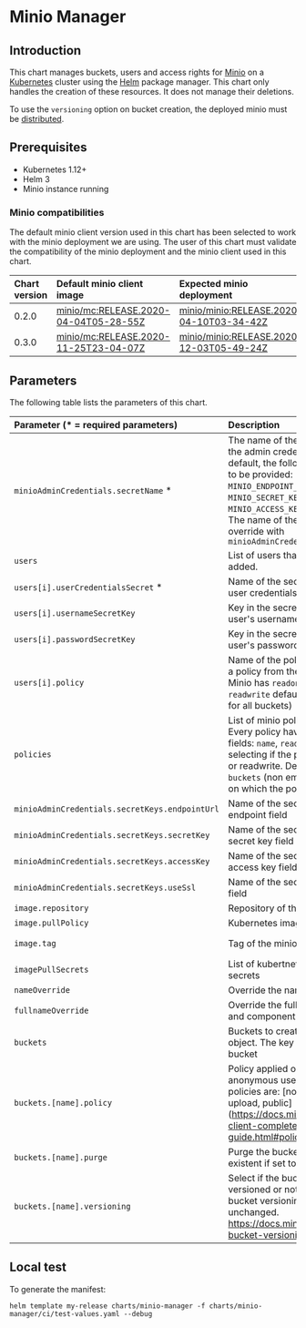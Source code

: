 # Minio Manager

## Introduction

This chart manages buckets, users and access rights for [Minio](https://min.io/) on a [Kubernetes](http://kubernetes.io) cluster using the [Helm](https://helm.sh) package manager.
This chart only handles the creation of these resources. It does not manage their deletions.

To use the `versioning` option on bucket creation, the deployed minio must be [distributed](https://docs.min.io/docs/distributed-minio-quickstart-guide.html).

## Prerequisites

- Kubernetes 1.12+
- Helm 3
- Minio instance running

### Minio compatibilities

The default minio client version used in this chart has been selected to work with the minio deployment we are using.
The user of this chart must validate the compatibility of the minio deployment and the minio client used in this chart.

| Chart version  | Default minio client image             | Expected minio deployment              |
|:---------------|:---------------------------------------|:---------------------------------------|
|0.2.0           |[minio/mc:RELEASE.2020-04-04T05-28-55Z](https://github.com/minio/mc/releases/tag/RELEASE.2020-04-04T05-28-55Z)   |[minio/minio:RELEASE.2020-04-10T03-34-42Z](https://github.com/minio/minio/releases/tag/RELEASE.2020-04-10T03-34-42Z)|
|0.3.0           |[minio/mc:RELEASE.2020-11-25T23-04-07Z](https://github.com/minio/mc/releases/tag/RELEASE.2020-11-25T23-04-07Z)   |[minio/minio:RELEASE.2020-12-03T05-49-24Z](https://github.com/minio/minio/releases/tag/RELEASE.2020-12-03T05-49-24Z)|

## Parameters

The following table lists the parameters of this chart.

| Parameter (* = required parameters)             | Description                                                                | default                    |
|:------------------------------------------------|:---------------------------------------------------------------------------|:---------------------------|
|`minioAdminCredentials.secretName` *             | The name of the secret containing the admin credentials. By the default, the following fields need to be provided: `MINIO_ENDPOINT_URL`, `MINIO_SECRET_KEY`, `MINIO_ACCESS_KEY`, `MINIO_USE_SSL`. The name of the field can be override with `minioAdminCredentials.secretKeys`||
|`users`                                          | List of users that need to be added.                                       |[]                         |
|`users[i].userCredentialsSecret` *               | Name of the secret containing the user credentials                         |                            |
|`users[i].usernameSecretKey`                     | Key in the secret containing the user's username                           |username                    |
|`users[i].passwordSecretKey`                     | Key in the secret containing the user's password                           |password                    |
|`users[i].policy`                                | Name of the policy to use. Can be a policy from the created one. Minio has `readonly`, `writeonly` and `readwrite` default policies applied for all buckets) |readonly |
|`policies`                                       | List of minio policies to create. Every policy have the following fields: `name`, `readOnly` (boolean selecting if the policy is read only or readwrite. Default to `true`), `buckets` (non empty list of buckets on which the policy apply). ||
|`minioAdminCredentials.secretKeys.endpointUrl`   | Name of the secret key for the endpoint field                              |MINIO_ENDPOINT_URL          |
|`minioAdminCredentials.secretKeys.secretKey`     | Name of the secret key for admin secret key field                          |MINIO_SECRET_KEY            |
|`minioAdminCredentials.secretKeys.accessKey`     | Name of the secret key for admin access key field                          |MINIO_ACCESS_KEY            |
|`minioAdminCredentials.secretKeys.useSsl`        | Name of the secret key for use ssl field                                   |MINIO_USE_SSL               |
|`image.repository`                               | Repository of the minio image                                              |minio/mc                    |
|`image.pullPolicy`                               | Kubernetes image pull policy                                               |IfNotPresent                |
|`image.tag`                                      | Tag of the minio image                                                     |RELEASE.2020-11-25T23-04-07Z|
|`imagePullSecrets`                               | List of kubertnetes image pull secrets                                     |                            |
|`nameOverride`                                   | Override the name of the chart                                             |                            |
|`fullnameOverride`                               | Override the full name of the chart and component                          |                            |
|`buckets`                                        | Buckets to create as a YAML object. The key is the name of the bucket      |{}                          |
|`buckets.[name].policy`                          | Policy applied on the bucket for anonymous users. Allowed policies are: [none, download, upload, public] (https://docs.min.io/docs/minio-client-complete-guide.html#policy) |none |
|`buckets.[name].purge`                           | Purge the bucket if already existent if set to true                        |false                       |
|`buckets.[name].versioning`                      | Select if the bucket should be versioned or not. If unset, the bucket versioning will be unchanged. https://docs.min.io/docs/minio-bucket-versioning-guide.html|"" |

## Local test

To generate the manifest:
```shell
helm template my-release charts/minio-manager -f charts/minio-manager/ci/test-values.yaml --debug
```
